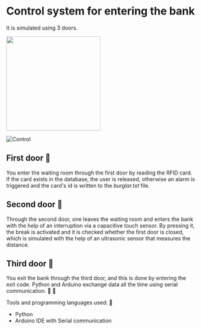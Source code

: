 # Control system for entering the bank

It is simulated using 3 doors.

<img src="https://cdn.dribbble.com/users/1018473/screenshots/4644908/security.gif" width="250" height="250"/>

![Control](https://cdn.dribbble.com/users/1018473/screenshots/4644908/security.gif)

## First door :door:

You enter the waiting room through the first door by reading the RFID card. If the card exists in the database, the user is released, otherwise an alarm is triggered and the card's id is written to the _burglar.txt_ file.

## Second door :door:

Through the second door, one leaves the waiting room and enters the bank with the help of an interruption via a capacitive touch sensor. By pressing it, the break is activated and it is checked whether the first door is closed, which is simulated with the help of an ultrasonic sensor that measures the distance.

## Third door :door:

You exit the bank through the third door, and this is done by entering the exit code. Python and Arduino exchange data all the time using serial communication. :bank: :safety_vest:

Tools and programming languages ​​used: :toolbox:

- Python
- Arduino IDE with Serial communication
